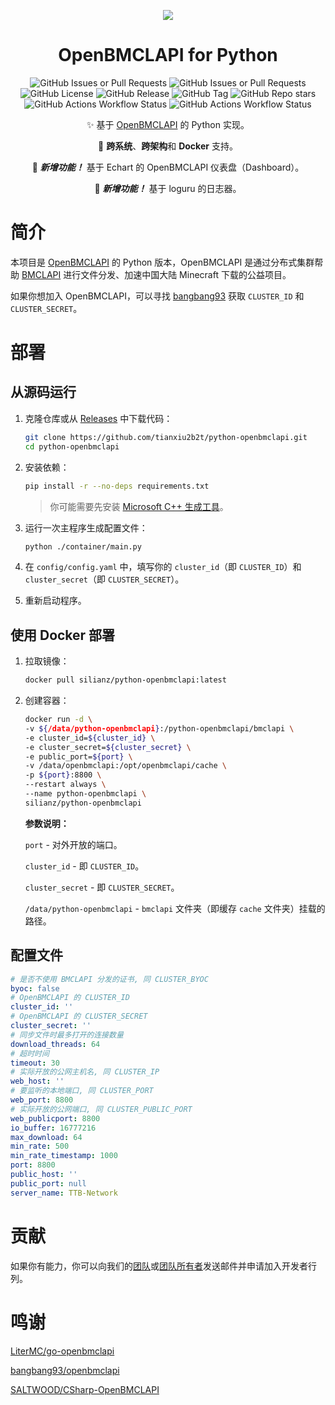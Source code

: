 
<div align="center">

![](https://s21.ax1x.com/2024/03/09/pFyV90g.png)

# OpenBMCLAPI for Python

![GitHub Issues or Pull Requests](https://img.shields.io/github/issues-pr/TTB-Network/python-openbmclapi)
![GitHub Issues or Pull Requests](https://img.shields.io/github/issues/TTB-Network/python-openbmclapi)
![GitHub License](https://img.shields.io/github/license/TTB-Network/python-openbmclapi)
![GitHub Release](https://img.shields.io/github/v/release/TTB-Network/python-openbmclapi)
![GitHub Tag](https://img.shields.io/github/v/tag/TTB-Network/python-openbmclapi)
![GitHub Repo stars](https://img.shields.io/github/stars/TTB-Network/python-openbmclapi)
![GitHub Actions Workflow Status](https://img.shields.io/github/actions/workflow/status/TTB-Network/python-openbmclapi/build_and_publish.yml?label=create%20tagged%20release)
![GitHub Actions Workflow Status](https://img.shields.io/github/actions/workflow/status/TTB-Network/python-openbmclapi/github-code-scanning%2Fcodeql?label=codeql)




✨ 基于 [OpenBMCLAPI](https://github.com/bangbang93/openbmclapi) 的 Python 实现。

🎨 **跨系统**、**跨架构**和 **Docker** 支持。

🎉 __*新增功能！*__ 基于 Echart 的 OpenBMCLAPI 仪表盘（Dashboard）。

🎉 __*新增功能！*__ 基于 loguru 的日志器。

</div>

# 简介

本项目是 [OpenBMCLAPI](https://github.com/bangbang93/openbmclapi) 的 Python 版本，OpenBMCLAPI 是通过分布式集群帮助 [BMCLAPI](https://bmclapidoc.bangbang93.com/) 进行文件分发、加速中国大陆 Minecraft 下载的公益项目。

如果你想加入 OpenBMCLAPI，可以寻找 [bangbang93](https://github.com/bangbang93) 获取 `CLUSTER_ID` 和 `CLUSTER_SECRET`。

# 部署

## 从源码运行

1. 克隆仓库或从 [Releases](https://github.com/TTB-Network/python-openbmclapi/releases) 中下载代码：

    ```sh
    git clone https://github.com/tianxiu2b2t/python-openbmclapi.git
    cd python-openbmclapi
    ```

2. 安装依赖：

    ```sh
    pip install -r --no-deps requirements.txt
    ```

    > 你可能需要先安装 [Microsoft C++ 生成工具](https://visualstudio.microsoft.com/visual-cpp-build-tools/)。

3. 运行一次主程序生成配置文件：

    ```sh
    python ./container/main.py
    ```

4. 在 `config/config.yaml` 中，填写你的 `cluster_id`（即 `CLUSTER_ID`）和 `cluster_secret`（即 `CLUSTER_SECRET`）。

5. 重新启动程序。

## 使用 Docker 部署

1. 拉取镜像：

    ```sh
    docker pull silianz/python-openbmclapi:latest
    ```

2. 创建容器：

    ```sh
    docker run -d \
    -v ${/data/python-openbmclapi}:/python-openbmclapi/bmclapi \
    -e cluster_id=${cluster_id} \
    -e cluster_secret=${cluster_secret} \
    -e public_port=${port} \
    -v /data/openbmclapi:/opt/openbmclapi/cache \
    -p ${port}:8800 \
    --restart always \
    --name python-openbmclapi \
    silianz/python-openbmclapi 
    ```

    **参数说明：**

    `port` - 对外开放的端口。

    `cluster_id` - 即 `CLUSTER_ID`。

    `cluster_secret` - 即 `CLUSTER_SECRET`。

    `/data/python-openbmclapi` - `bmclapi` 文件夹（即缓存 `cache` 文件夹）挂载的路径。

## 配置文件

```yaml
# 是否不使用 BMCLAPI 分发的证书, 同 CLUSTER_BYOC
byoc: false
# OpenBMCLAPI 的 CLUSTER_ID
cluster_id: ''
# OpenBMCLAPI 的 CLUSTER_SECRET
cluster_secret: ''
# 同步文件时最多打开的连接数量
download_threads: 64
# 超时时间
timeout: 30
# 实际开放的公网主机名, 同 CLUSTER_IP
web_host: ''
# 要监听的本地端口, 同 CLUSTER_PORT
web_port: 8800
# 实际开放的公网端口, 同 CLUSTER_PUBLIC_PORT
web_publicport: 8800
io_buffer: 16777216
max_download: 64
min_rate: 500
min_rate_timestamp: 1000
port: 8800
public_host: ''
public_port: null
server_name: TTB-Network
```

# 贡献

如果你有能力，你可以向我们的[团队](mailto://administrator@ttb-network.top)或[团队所有者](mailto://silian_zheng@outlook.com)发送邮件并申请加入开发者行列。

# 鸣谢

[LiterMC/go-openbmclapi](https://github.com/LiterMC/go-openbmclapi)

[bangbang93/openbmclapi](https://github.com/bangbang93/openbmclapi)

[SALTWOOD/CSharp-OpenBMCLAPI](https://github.com/SALTWOOD/CSharp-OpenBMCLAPI)
